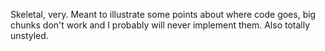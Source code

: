 Skeletal, very. Meant to illustrate some points about where code goes, big chunks don't work and I probably will never implement them. Also totally unstyled.
